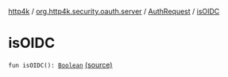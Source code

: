 [http4k](../../index.md) / [org.http4k.security.oauth.server](../index.md) / [AuthRequest](index.md) / [isOIDC](./is-o-i-d-c.md)

# isOIDC

`fun isOIDC(): `[`Boolean`](https://kotlinlang.org/api/latest/jvm/stdlib/kotlin/-boolean/index.html) [(source)](https://github.com/http4k/http4k/blob/master/http4k-security-oauth/src/main/kotlin/org/http4k/security/oauth/server/AuthRequest.kt#L21)